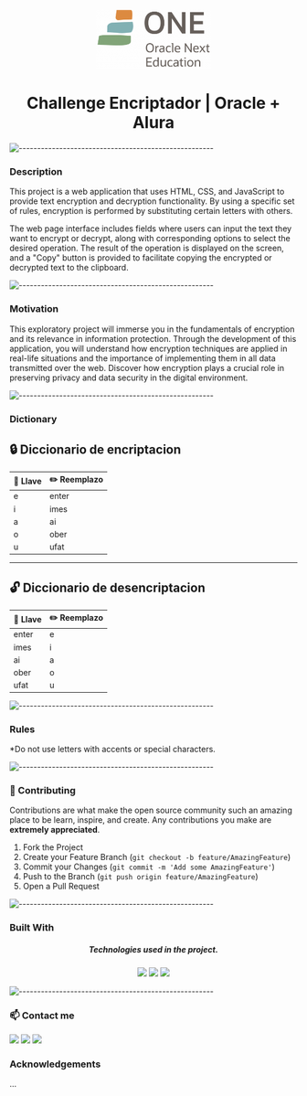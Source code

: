 
<!-- PROJECT LOGO -->

<br />

<p align="center">

<div align="center"><img src="/img/one.png" width="200"/></div>

  <h1 align="center">Challenge Encriptador | Oracle + Alura</h1>
</p>



![-----------------------------------------------------](https://raw.githubusercontent.com/andreasbm/readme/master/assets/lines/vintage.png)
### Description  


This project is a web application that uses HTML, CSS, and JavaScript to provide text encryption and decryption functionality. By using a specific set of rules, encryption is performed by substituting certain letters with others.

The web page interface includes fields where users can input the text they want to encrypt or decrypt, along with corresponding options to select the desired operation. The result of the operation is displayed on the screen, and a "Copy" button is provided to facilitate copying the encrypted or decrypted text to the clipboard.

![-----------------------------------------------------](https://raw.githubusercontent.com/andreasbm/readme/master/assets/lines/vintage.png)
### Motivation 


This exploratory project will immerse you in the fundamentals of encryption and its relevance in information protection. Through the development of this application, you will understand how encryption techniques are applied in real-life situations and the importance of implementing them in all data transmitted over the web. Discover how encryption plays a crucial role in preserving privacy and data security in the digital environment.

![-----------------------------------------------------](https://raw.githubusercontent.com/andreasbm/readme/master/assets/lines/vintage.png)
### Dictionary

## 🔒 Diccionario de encriptacion
| 🔑 Llave | ✏️ Reemplazo |
|-----------|-----------|
| e | enter |
| i | imes |
| a | ai |
| o | ober |
| u | ufat |


---

## 🔓 Diccionario de desencriptacion
| 🔑 Llave | ✏️ Reemplazo |
|-----------|-----------|
| enter | e |
| imes | i |
| ai | a |
| ober | o |
| ufat | u |

![-----------------------------------------------------](https://raw.githubusercontent.com/andreasbm/readme/master/assets/lines/vintage.png)
### Rules

*Do not use letters with accents or special characters.

![-----------------------------------------------------](https://raw.githubusercontent.com/andreasbm/readme/master/assets/lines/vintage.png)
<!-- CONTRIBUTING -->

### 🤝 Contributing


Contributions are what make the open source community such an amazing place to be learn, inspire, and create. Any contributions you make are **extremely appreciated**.

1. Fork the Project
2. Create your Feature Branch (`git checkout -b feature/AmazingFeature`)
3. Commit your Changes (`git commit -m 'Add some AmazingFeature'`)
4. Push to the Branch (`git push origin feature/AmazingFeature`)
5. Open a Pull Request

![-----------------------------------------------------](https://raw.githubusercontent.com/andreasbm/readme/master/assets/lines/vintage.png)
### Built With

<h5 align="center">Technologies used in the project.</h5>
<div align="center">
    <img src="https://img.shields.io/badge/JavaScript-FEFF01?logo=javascript&logoColor=000000&style=for-the-badge"/>
    <img src="https://img.shields.io/badge/HTML-EC6231?logo=html5&logoColor=FFFFFF&style=for-the-badge" />
    <img src="https://img.shields.io/badge/CSS-01A3D8?logo=css3&logoColor=FFFFFF&style=for-the-badge" />
</div>


![-----------------------------------------------------](https://raw.githubusercontent.com/andreasbm/readme/master/assets/lines/grass.png)

<!-- CONTACT -->
### 📫 Contact   me

<div> 
  <a href="https://instagram.com/alejopuar" target="_blank"><img src="https://img.shields.io/badge/-Instagram-%23E4405F?style=for-the-badge&logo=instagram&logoColor=white" target="_blank"></a>
  <a href = "mailto:alejopua@gmail.com"><img src="https://img.shields.io/badge/-Gmail-%23333?style=for-the-badge&logo=gmail&logoColor=white" target="_blank"></a>
  <a href="https://www.linkedin.com/in/alejopua/" target="_blank"><img src="https://img.shields.io/badge/-LinkedIn-%230077B5?style=for-the-badge&logo=linkedin&logoColor=white" target="_blank"></a> 
</div>

<!-- ACKNOWLEDGEMENTS -->
### Acknowledgements
...